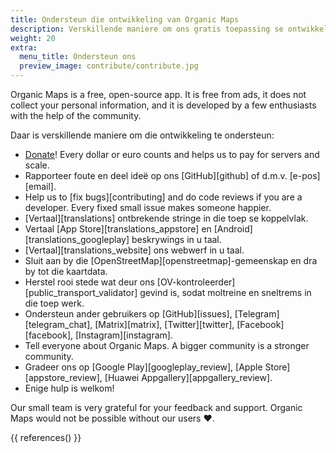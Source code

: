 ```yaml
---
title: Ondersteun die ontwikkeling van Organic Maps
description: Verskillende maniere om ons gratis toepassing se ontwikkeling te ondersteun
weight: 20
extra:
  menu_title: Ondersteun ons
  preview_image: contribute/contribute.jpg
---
```


Organic Maps is a free, open-source app. It is free from ads, it does not collect your personal information, and it is developed by a few enthusiasts with the help of the community.

Daar is verskillende maniere om die ontwikkeling te ondersteun:

- [Donate](@/donate/index.md)! Every dollar or euro counts and helps us to pay for servers and scale.
- Rapporteer foute en deel ideë op ons [GitHub][github] of
  d.m.v. [e-pos][email].
- Help us to [fix bugs][contributing] and do code reviews if you are a developer. Every fixed small issue makes someone happier.
- [Vertaal][translations] ontbrekende stringe in die toep se koppelvlak.
- Vertaal [App Store][translations_appstore] en
  [Android][translations_googleplay] beskrywings in u taal.
- [Vertaal][translations_website] ons webwerf in u taal.
- Sluit aan by die [OpenStreetMap][openstreetmap]-gemeenskap en dra by tot
  die kaartdata.
- Herstel rooi stede wat deur ons
  [OV-kontroleerder][public_transport_validator] gevind is, sodat moltreine
  en sneltrems in die toep werk.
- Ondersteun ander gebruikers op [GitHub][issues],
  [Telegram][telegram_chat], [Matrix][matrix], [Twitter][twitter],
  [Facebook][facebook], [Instagram][instagram].
- Tell everyone about Organic Maps. A bigger community is a stronger community.
- Gradeer ons op [Google Play][googleplay_review], [Apple
  Store][appstore_review], [Huawei Appgallery][appgallery_review].
- Enige hulp is welkom!

Our small team is very grateful for your feedback and support. Organic Maps would not be possible without our users ❤️.

{{ references() }}
